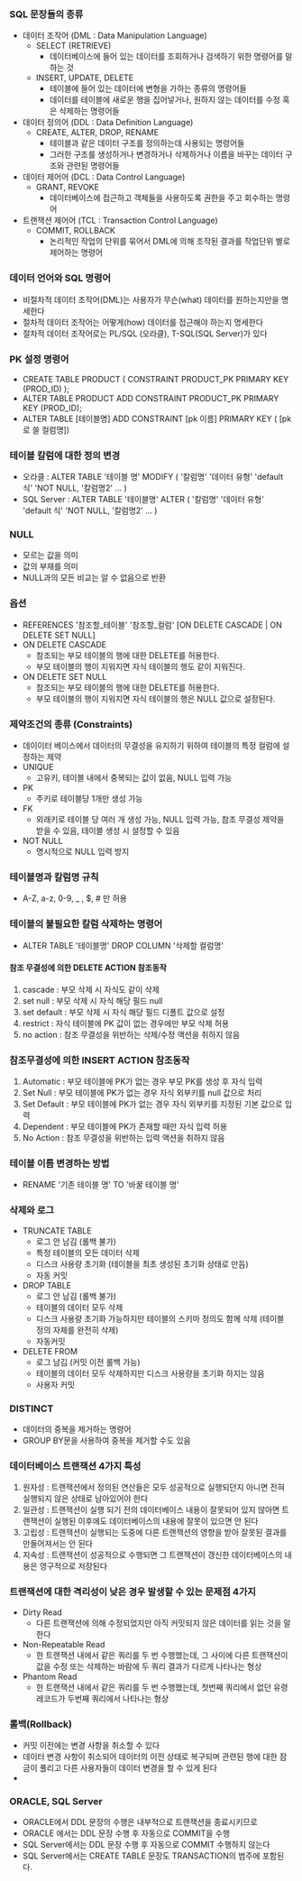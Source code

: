 ### SQL 문장들의 종류
- 데이터 조작어 (DML : Data Manipulation Language)
  - SELECT (RETRIEVE)
    - 데이터베이스에 들어 있는 데이터를 조회하거나 검색하기 위한 명령어를 말하는 것 
  - INSERT, UPDATE, DELETE 
    - 테이블에 들어 있는 데이터에 변형을 가하는 종류의 명령어들
    - 데이터를 테이블에 새로운 행을 집어넣거나, 원하지 않는 데이터를 수정 혹은 삭제하는 명령어들
- 데이터 정의어 (DDL : Data Definition Language)
  - CREATE, ALTER, DROP, RENAME
    - 테이블과 같은 데이터 구조를 정의하는데 사용되는 명령어들
    - 그러한 구조를 생성하거나 변경하거나 삭제하거나 이름을 바꾸는 데이터 구조와 관련된 명령어들
- 데이터 제어어 (DCL : Data Control Language)
  - GRANT, REVOKE
    - 데이터베이스에 접근하고 객체들을 사용하도록 권한을 주고 회수하는 명령어
- 트랜잭션 제어어 (TCL : Transaction Control Language)
  - COMMIT, ROLLBACK
    - 논리적인 작업의 단위를 묶어서 DML에 의해 조작된 결과를 작업단위 별로 제어하는 명령어 

### 데이터 언어와 SQL 명령어
- 비절차적 데이터 조작어(DML)는 사용자가 무슨(what) 데이터를 원하는지만을 명세한다
- 절차적 데이터 조작어는 어떻게(how) 데이터를 접근해야 하는지 명세한다
- 절차적 데이터 조작어로는 PL/SQL (오라클), T-SQL(SQL Server)가 있다

### PK 설정 명령어
- CREATE TABLE PRODUCT ( CONSTRAINT PRODUCT_PK PRIMARY KEY (PROD_ID) );
- ALTER TABLE PRODUCT ADD CONSTRAINT PRODUCT_PK PRIMARY KEY (PROD_ID);
- ALTER TABLE \[테이블명] ADD CONSTRAINT \[pk 이름] PRIMARY KEY ( \[pk로 쓸 컬럼명])

### 테이블 칼럼에 대한 정의 변경
- 오라클 : ALTER TABLE '테이블 명' MODIFY ( '칼럼명' '데이터 유형' 'default 식' 'NOT NULL, '칼럼명2' ... )
- SQL Server : ALTER TABLE '테이블명' ALTER ( '칼럼명' '데이터 유형' 'default 식' 'NOT NULL, '칼럼명2' ... )

### NULL
- 모르는 값을 의미
- 값의 부재를 의미
- NULL과의 모든 비교는 알 수 없음으로 반환

### 옵션
- REFERENCES '참조할_테이블' '참조할_컬럼' \[ON DELETE CASCADE | ON DELETE SET NULL]
- ON DELETE CASCADE
  - 참조되는 부모 테이블의 행에 대한 DELETE를 허용한다.
  - 부모 테이블의 행이 지워지면 자식 테이블의 행도 같이 지워진다.
- ON DELETE SET NULL
  - 참조되는 부모 테이블의 행에 대한 DELETE를 허용한다.
  - 부모 테이블의 행이 지워지면 자식 테이블의 행은 NULL 값으로 설정된다.

### 제약조건의 종류 (Constraints)
- 데이이터 베이스에서 데이터의 무결성을 유지하기 위하여 테이블의 특정 컬럼에 설정하는 제약
- UNIQUE
  - 고유키, 테이블 내에서 중복되는 값이 없음, NULL 입력 가능
- PK
  - 주키로 테이블당 1개만 생성 가능
- FK
  - 외래키로 테이블 당 여러 개 생성 가능, NULL 입력 가능, 참조 무결성 제약을 받을 수 있음, 테이블 생성 시 설정할 수 있음
- NOT NULL
  - 명시적으로 NULL 입력 방지

### 테이블명과 칼럼명 규칙
- A-Z, a-z, 0-9, _ , $, # 만 허용

### 테이블의 불필요한 칼럼 삭제하는 명령어
- ALTER TABLE '테이블명' DROP COLUMN '삭제할 컬럼명'

#### 참조 무결성에 의한 DELETE ACTION 참조동작
1) cascade : 부모 삭제 시 자식도 같이 삭제
2) set null : 부모 삭제 시 자식 해당 필드 null
3) set default : 부모 삭제 시 자식 해당 필드 디폴트 값으로 설정
4) restrict : 자식 테이블에 PK 값이 없는 경우에만 부모 삭제 허용
5) no action : 참조 무결성을 위반하는 삭제/수정 액션을 취하지 않음

### 참조무결성에 의한 INSERT ACTION 참조동작
1) Automatic : 부모 테이블에 PK가 없는 경우 부모 PK를 생성 후 자식 입력
2) Set Null : 부모 테이블에 PK가 없는 경우 자식 외부키를 null 값으로 처리
3) Set Default : 부모 테이블에 PK가 없는 경우 자식 외부키를 지정된 기본 값으로 입력
4) Dependent : 부모 테이블에 PK가 존재할 때만 자식 입력 허용
5) No Action : 참조 무결성을 위반하는 입력 액션을 취하지 않음

### 테이블 이름 변경하는 방법
- RENAME '기존 테이블 명' TO '바꿀 테이블 명'

### 삭제와 로그
- TRUNCATE TABLE
  - 로그 안 남김 (롤백 불가)
  - 특정 테이블의 모든 데이터 삭제
  - 디스크 사용량 초기화 (테이블을 최초 생성된 초기화 상태로 만듬)
  - 자동 커밋
- DROP TABLE
  - 로그 안 남김 (롤백 불가)
  - 테이블의 데이터 모두 삭제
  - 디스크 사용량 초기화 가능하지만 테이블의 스키마 정의도 함께 삭제 (테이블 정의 자체를 완전히 삭제)
  - 자동커밋
- DELETE FROM
  - 로그 남김 (커밋 이전 롤백 가능)
  - 테이블의 데이터 모두 삭제하지만 디스크 사용량을 초기화 하지는 않음
  - 사용자 커밋

### DISTINCT
- 데이터의 중복을 제거하는 명령어
- GROUP BY문을 사용하여 중복을 제거할 수도 있음

### 데이터베이스 트랜잭션 4가지 특성
1) 원자성 : 트랜잭션에서 정의된 연산들은 모두 성공적으로 실행되던지 아니면 전혀 실행되지 않은 상태로 남아있어야 한다
2) 일관성 : 트랜잭션이 실행 되기 전의 데이터베이스 내용이 잘못되어 있지 않아면 트랜잭션이 실행된 이후에도 데이터베이스의 내용에 잘못이 있으면 안 된다
3) 고립성 : 트랜잭션이 실행되는 도중에 다른 트랜잭션의 영향을 받아 잘못된 결과를 만들어져서는 안 된다
4) 지속성 : 트랜잭션이 성공적으로 수행되면 그 트랜잭션이 갱신한 데이터베이스의 내용은 영구적으로 저장된다

### 트랜잭션에 대한 격리성이 낮은 경우 발생할 수 있는 문제점 4가지
- Dirty Read
  - 다른 트랜잭션에 의해 수정되었지만 아직 커밋되지 않은 데이터를 읽는 것을 말한다
- Non-Repeatable Read
  - 한 트랜잭션 내에서 같은 쿼리를 두 번 수행했는데, 그 사이에 다른 트랜잭션이 값을 수정 또는 삭제하는 바람에 두 쿼리 결과가 다르게 나타나는 형상
- Phantom Read
  - 한 트랜잭션 내에서 같은 쿼리를 두 번 수행했는데, 첫번째 쿼리에서 없던 유령 레코드가 두번째 쿼리에서 나타나는 형상

### 롤백(Rollback)
- 커밋 이전에는 변경 사항을 취소할 수 있다
- 데이터 변경 사항이 취소되어 데이터의 이전 상태로 복구되며 관련된 행에 대한 잠금이 풀리고 다른 사용자들이 데이터 변경을 할 수 있게 된다
- 

### ORACLE, SQL Server
- ORACLE에서 DDL 문장의 수행은 내부적으로 트랜잭션을 종료시키므로
- ORACLE 에서는 DDL 문장 수행 후 자동으로 COMMIT을 수행
- SQL Server에서는 DDL 문장 수행 후 자동으로 COMMIT 수행하지 않는다
- SQL Server에서는 CREATE TABLE 문장도 TRANSACTION의 범주에 포함된다.


